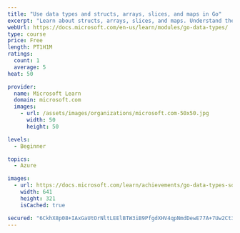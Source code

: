 ```yaml
---
title: "Use data types and structs, arrays, slices, and maps in Go"
excerpt: "Learn about structs, arrays, slices, and maps. Understand the difference between them and when to use one type over the other."
webUrl: https://docs.microsoft.com/en-us/learn/modules/go-data-types/
type: course
price: Free
length: PT1H1M
ratings:
  count: 1
  average: 5
heat: 50

provider:
  name: Microsoft Learn
  domain: microsoft.com
  images:
    - url: /assets/images/organizations/microsoft.com-50x50.jpg
      width: 50
      height: 50

levels:
  - Beginner

topics:
  - Azure

images:
  - url: https://docs.microsoft.com/learn/achievements/go-data-types-social.png
    width: 641
    height: 321
    isCached: true

secured: "6CkhX8p08+IAxGaUtOrNltLEElBTW3iB9PfgdXHV4qpNmdDewE77A+7Uw2Ct3FVm1MMD4vqlkb7JGr6p16/ZpkO6gd6misdIyArh4BF2ndVk/6p/fc35qpJQgL2tFIjmufySg1neyGgRJPad1ET7PhqLhL2PBlNeOoDkJPU3M3akRb9IWjSb80pHRSXJIbiV1alXFPVLXRHUb+4V1F20v9fZXgu7FwtAOz3HZnMLCGM+GvSvA65g4NMC5K+xr8uqicIG/ueMWOmeg6nYegaG1hO3pfl+vv9/NT2PWcB62aDRlib3QtX/d8RAx2Z280P7i1uuTlrO44CK531ploE90sX1M9ZSueUbMVg66uNK8zzsIAN5z/YikXbg80rqOl9yEZZlE2zyHucU5G1XwWgPx1YYfcOqhN6eUzIwmd3GV4Q=;HkYdWUNhj4Kl2BmTVKw7KQ=="
---
```


